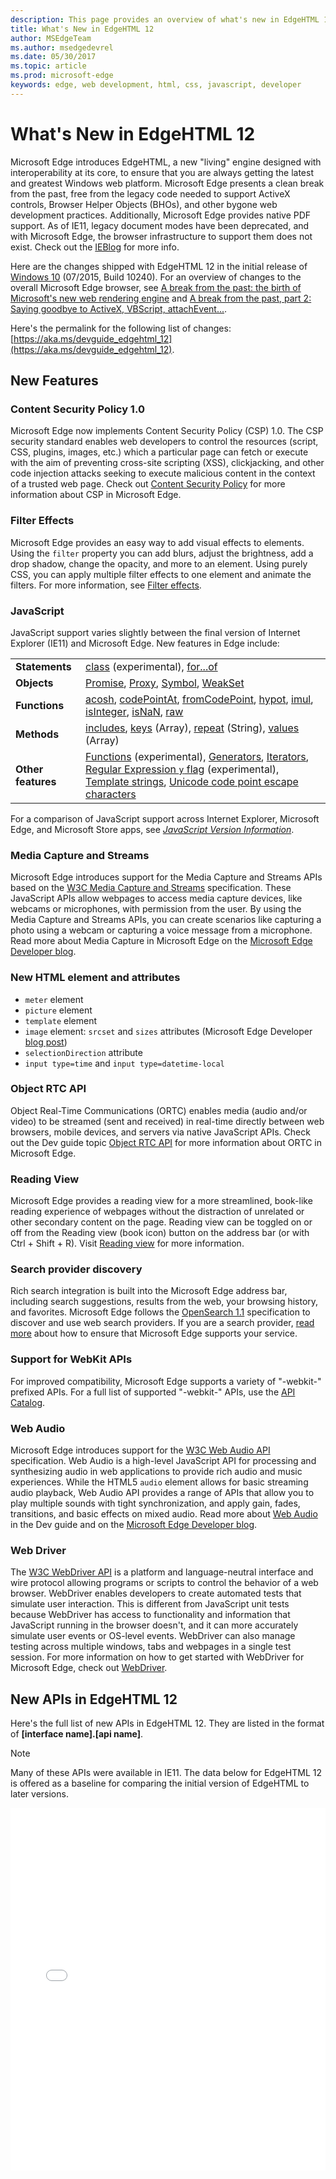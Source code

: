 ```yaml
---
description: This page provides an overview of what's new in EdgeHTML 12.
title: What's New in EdgeHTML 12
author: MSEdgeTeam
ms.author: msedgedevrel
ms.date: 05/30/2017
ms.topic: article
ms.prod: microsoft-edge
keywords: edge, web development, html, css, javascript, developer
---
```


# What's New in EdgeHTML 12

Microsoft Edge introduces EdgeHTML, a new "living" engine designed with interoperability at its core, to ensure that you are always getting the latest and greatest Windows web platform. Microsoft Edge presents a clean break from the past, free from the legacy code needed to support ActiveX controls, Browser Helper Objects (BHOs), and other bygone web development practices. Additionally, Microsoft Edge provides native PDF support. As of IE11, legacy document modes have been deprecated, and with Microsoft Edge, the browser infrastructure to support them does not exist. Check out the [IEBlog](http://go.microsoft.com/fwlink/p/?LinkID=519011) for more info.

Here are the changes shipped with EdgeHTML 12 in the initial release of [Windows 10](https://blogs.windows.com/windowsexperience/2015/07/28/windows-10-free-upgrade-available-in-190-countries) (07/2015, Build 10240). For an overview of changes to the overall Microsoft Edge browser, see [A break from the past: the birth of Microsoft's new web rendering engine](https://blogs.windows.com/msedgedev/2015/02/26/a-break-from-the-past-the-birth-of-microsofts-new-web-rendering-engine/) and [A break from the past, part 2: Saying goodbye to ActiveX, VBScript, attachEvent...](https://blogs.windows.com/msedgedev/2015/05/06/a-break-from-the-past-part-2-saying-goodbye-to-activex-vbscript-attachevent/).

Here's the permalink for the following list of changes: [https://aka.ms/devguide_edgehtml_12](https://aka.ms/devguide_edgehtml_12).


## New Features

### Content Security Policy 1.0
Microsoft Edge now implements Content Security Policy (CSP) 1.0. The CSP security standard enables web developers to control the resources (script, CSS, plugins, images, etc.) which a particular page can fetch or execute with the aim of preventing cross-site scripting (XSS), clickjacking, and other code injection attacks seeking to execute malicious content in the context of a trusted web page. Check out [Content Security Policy](https://docs.microsoft.com/microsoft-edge/dev-guide/security/content-security-policy) for more information about CSP in Microsoft Edge. 

### Filter Effects
Microsoft Edge provides an easy way to add visual effects to elements. Using the `filter` property you can add blurs, adjust the brightness, add a drop shadow, change the opacity, and more to an element. Using purely CSS, you can apply multiple filter effects to one element and animate the filters. For more information, see [Filter effects](https://docs.microsoft.com/microsoft-edge/dev-guide/css/filter-effects).

### JavaScript
JavaScript support varies slightly between the final version of Internet Explorer (IE11) and Microsoft Edge. New features in Edge include:

| | |
|--|--|
|**Statements**| [class](https://developer.mozilla.org/en-US/docs/Web/JavaScript/Reference/Statements/class) (experimental), [for...of](https://developer.mozilla.org/en-US/docs/Web/JavaScript/Reference/Statements/for...of) |
|**Objects**| [Promise](https://developer.mozilla.org/en-US/docs/Web/JavaScript/Reference/Global_Objects/Promise), [Proxy](https://developer.mozilla.org/en-US/docs/Web/JavaScript/Reference/Global_Objects/Proxy), [Symbol](https://developer.mozilla.org/en-US/docs/Web/JavaScript/Reference/Global_Objects/Symbol), [WeakSet](https://docs.microsoft.com/en-us/scripting/javascript/reference/weakset-object-javascript) |
|**Functions** | [acosh](https://developer.mozilla.org/en-US/docs/Web/JavaScript/Reference/Global_Objects/Math/acosh), [codePointAt](https://developer.mozilla.org/en-US/docs/Web/JavaScript/Reference/Global_Objects/String/codepointat), [fromCodePoint](https://developer.mozilla.org/en-US/docs/Web/JavaScript/Reference/Global_Objects/String/fromcodepoint), [hypot](https://developer.mozilla.org/en-US/docs/Web/JavaScript/Reference/Global_Objects/Math/hypot), [imul](https://developer.mozilla.org/en-US/docs/Web/JavaScript/Reference/Global_Objects/Math/imul), [isInteger](https://docs.microsoft.com/en-us/scripting/javascript/reference/number-isinteger-function-number-javascript), [isNaN](https://developer.mozilla.org/en-US/docs/Web/JavaScript/Reference/Global_Objects/Number/isnan), [raw](https://developer.mozilla.org/en-US/docs/Web/JavaScript/Reference/Global_Objects/String/raw) |
|**Methods**| [includes](https://developer.mozilla.org/en-US/docs/Web/JavaScript/Reference/Global_Objects/String/includes), [keys](https://developer.mozilla.org/en-US/docs/Web/JavaScript/Reference/Global_Objects/Array/keys) (Array), [repeat](https://developer.mozilla.org/en-US/docs/Web/JavaScript/Reference/Global_Objects/String/repeat) (String), [values](https://developer.mozilla.org/en-US/docs/Web/JavaScript/Reference/Global_Objects/Array/values) (Array) |
|**Other features**| [Functions](https://developer.mozilla.org/en-US/docs/Learn/JavaScript/Building_blocks/Functions) (experimental), [Generators](https://developer.mozilla.org/en-US/docs/Web/JavaScript/Guide/Iterators_and_generators),  [Iterators](https://developer.mozilla.org/en-US/docs/Web/JavaScript/Guide/Iterators_and_generators), [Regular Expression `y` flag](https://developer.mozilla.org/en-US/docs/Web/JavaScript/Reference/Global_Objects/RegExp) (experimental), [Template strings](https://developer.mozilla.org/en-US/docs/Web/JavaScript/Reference/Template_literals), [Unicode code point escape characters](https://developer.mozilla.org/en-US/docs/Web/JavaScript/Reference/Lexical_grammar#String_literals) |

For a comparison of JavaScript support across Internet Explorer, Microsoft Edge, and Microsoft Store apps, see [*JavaScript Version Information*](./javascript-version-information.md).

### Media Capture and Streams
Microsoft Edge introduces support for the Media Capture and Streams APIs based on the [W3C Media Capture and Streams](http://go.microsoft.com/fwlink/p/?LinkID=534096) specification. These JavaScript APIs allow webpages to access media capture devices, like webcams or microphones, with permission from the user. By using the Media Capture and Streams APIs, you can create scenarios like capturing a photo using a webcam or capturing a voice message from a microphone. Read more about Media Capture in Microsoft Edge on the [Microsoft Edge Developer blog](https://blogs.windows.com/msedgedev/2015/05/13/announcing-media-capture-functionality-in-microsoft-edge/). 

### New HTML element and attributes
* `meter` element
* `picture` element
* `template` element
* `image` element: `srcset` and `sizes` attributes (Microsoft Edge Developer [blog post](https://blogs.windows.com/msedgedev/2015/06/08/introducing-srcset-responsive-images-in-microsoft-edge/))
* `selectionDirection` attribute
* `input type=time` and `input type=datetime-local`

### Object RTC API 
Object Real-Time Communications (ORTC) enables media (audio and/or video) to be streamed (sent and received) in real-time directly between web browsers, mobile devices, and servers via native JavaScript APIs. Check out the Dev guide topic [Object RTC API](https://docs.microsoft.com/microsoft-edge/dev-guide/realtime-communication/object-rtc-api) for more information about ORTC in Microsoft Edge. 

### Reading View
Microsoft Edge provides a reading view for a more streamlined, book-like reading experience of webpages without the distraction of unrelated or other secondary content on the page. Reading view can be toggled on or off from the Reading view (book icon) button on the address bar (or with Ctrl + Shift + R). Visit [Reading view](https://docs.microsoft.com/microsoft-edge/dev-guide/browser/reading-view) for more information. 

### Search provider discovery
Rich search integration is built into the Microsoft Edge address bar, including search suggestions, results from the web, your browsing history, and favorites. Microsoft Edge follows the [OpenSearch 1.1](http://go.microsoft.com/fwlink/p/?LinkID=208582) specification to discover and use web search providers. If you are a search provider, [read more](https://docs.microsoft.com/microsoft-edge/dev-guide/browser/search-provider-discovery) about how to ensure that Microsoft Edge supports your service. 

### Support for WebKit APIs
For improved compatibility, Microsoft Edge supports a variety of "-webkit-" prefixed APIs. For a full list of supported "-webkit-" APIs, use the [API Catalog](https://developer.microsoft.com/microsoft-edge/platform/catalog/?page=1&q=webkit).

### Web Audio
Microsoft Edge introduces support for the [W3C Web Audio API](http://go.microsoft.com/fwlink/p/?LinkID=512167) specification. Web Audio is a high-level JavaScript API for processing and synthesizing audio in web applications to provide rich audio and music experiences. While the HTML5 `audio` element allows for basic streaming audio playback, Web Audio API provides a range of APIs that allow you to play multiple sounds with tight synchronization, and apply gain, fades, transitions, and basic effects on mixed audio. Read more about [Web Audio](https://docs.microsoft.com/microsoft-edge/dev-guide/multimedia/web-audio) in the Dev guide and on the [Microsoft Edge Developer blog](https://blogs.windows.com/msedgedev/2015/05/19/bringing-web-audio-to-microsoft-edge-for-interoperable-gaming-and-enthusiast-media/). 

### Web Driver 
The [W3C WebDriver API](http://www.w3.org/TR/webdriver/) is a platform and language-neutral interface and wire protocol allowing programs or scripts to control the behavior of a web browser. WebDriver enables developers to create automated tests that simulate user interaction. This is different from JavaScript unit tests because WebDriver has access to functionality and information that JavaScript running in the browser doesn't, and it can more accurately simulate user events or OS-level events. WebDriver can also manage testing across multiple windows, tabs and webpages in a single test session.  For more information on how to get started with WebDriver for Microsoft Edge, check out [WebDriver](https://docs.microsoft.com/microsoft-edge/dev-guide/tools/webdriver). 


## New APIs in EdgeHTML 12

Here's the full list of new APIs in EdgeHTML 12.  They are listed in the format of **[interface name].[api name]**.

 > [!NOTE] 
 > Many of these APIs were available in IE11. The data below for EdgeHTML 12 is offered as a baseline for comparing the initial version of EdgeHTML to later versions.

<iframe height='580' scrolling='no' title='New APIs in EdgeHTML 12' src='//codepen.io/MicrosoftEdgeDocumentation/embed/pPOwby/?height=580&theme-id=23761&default-tab=result&embed-version=2' frameborder='no' allowtransparency='true' allowfullscreen='true' style='width: 100%;'>See the Pen <a href='https://codepen.io/MicrosoftEdgeDocumentation/pen/pPOwby/'>New APIs in EdgeHTML 12</a> by Microsoft Edge Docs (<a href='https://codepen.io/MicrosoftEdgeDocumentation'>@MicrosoftEdgeDocumentation</a>) on <a href='https://codepen.io'>CodePen</a>.</iframe>
